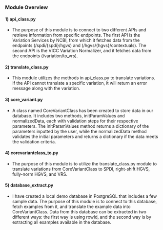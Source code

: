 ### Module Overview

#### 1) api_class.py  

* The purpose of this module is to connect to two different APIs and retrieve information from specific endpoints. The first API is the Variation Services by NCBI, from which it fetches data from the endpoints (/spdi/{spdi}/hgvs) and (/hgvs/{hgvs}/contextuals). The second API is the VICC Variation Normalizer, and it fetches data from the endpoints (/variation/to_vrs).


#### 2) translate_class.py

* This module utilizes the methods in api_class.py to translate variations. If the API cannot translate a specific variation, it will return an error message along with the variation.

#### 3) core_variant.py 

* A class named CoreVariantClass has been created to store data in our database. It includes two methods, initParamValues and normalizedData, each with validation steps for their respective parameters. The initParamValues method returns a dictionary of the parameters inputted by the user, while the normalizedData method validates the initial parameters and returns a dictionary if the data meets the validation criteria.

#### 4) corevariantclass_to.py 

* The purpose of this module is to utilize the translate_class.py module to translate variations from CoreVariantClass to SPDI, right-shift HGVS, fully-norm HGVS, and VRS.

#### 5) database_extract.py 

* I have created a local demo database in PostgreSQL that includes a few sample data. The purpose of this module is to connect to this database, fetch examples from it, and translate the example data into CoreVariantClass. Data from this database can be extracted in two different ways: the first way is using rowId, and the second way is by extracting all examples available in the database.

